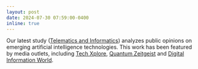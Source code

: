 ```yaml
---
layout: post
date: 2024-07-30 07:59:00-0400
inline: true
---
```


Our latest study ([Telematics and Informatics](https://arxiv.org/pdf/2307.05809.pdf?trk=public_post_comment-text)) analyzes public opinions on emerging artificial intelligence technologies. This work has been featured by media outlets, including [Tech Xplore](https://techxplore.com/news/2024-07-polarized-ai-tech-community-general.html), [Quantum Zeitgeist](https://quantumzeitgeist.com/tech-community-more-divided-on-ai-than-general-public/) and [Digital Information World](https://www.digitalinformationworld.com/2024/08/a-new-research-shows-that-tech.html).